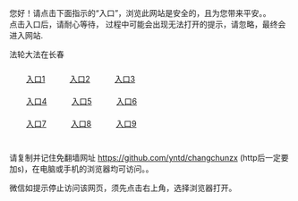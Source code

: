 您好！请点击下面指示的“入口”，浏览此网站是安全的，且为您带来平安。。 <br/>
点击入口后，请耐心等待， 过程中可能会出现无法打开的提示，请忽略，最终会进入网站. </br>

法轮大法在长春<br/>
<div style="padding:10px"><a style="margin:20px" target="_blank" href="https://dc5591tfaqjr3.cloudfront.net/2Qpsp?jjssu" id="ccLink1" rel="nofollow">入口1</a> <a target="_blank" style="margin:20px" href="https://dke4rlh8ec0u2.cloudfront.net/2Qpsp?hcntm" id="ccLink2" rel="nofollow">入口2</a> <a style="margin:20px" target="_blank" href="https://d3tcqaow096f46.cloudfront.net/2Qpsp?dpruh" id="ccLink3" rel="nofollow">入口3</a></div>

<div style="padding:10px" ><a style="margin:20px" target="_blank" href="https://dc5591tfaqjr3.cloudfront.net/2Qpsp?jjssu" id="ccLink4" rel="nofollow">入口4</a> <a style="margin:20px" href="https://dke4rlh8ec0u2.cloudfront.net/2Qpsp?hcntm" target="_blank" id="ccLink5" rel="nofollow">入口5</a> <a style="margin:20px" href="https://d3tcqaow096f46.cloudfront.net/2Qpsp?dpruh" target="_blank" id="ccLink6" rel="nofollow">入口6</a></div>

<div style="padding:10px"><a style="margin:20px" target="_blank" href="https://dc5591tfaqjr3.cloudfront.net/2Qpsp?jjssu" id="ccLink7" rel="nofollow">入口7</a> <a style="margin:20px" href="https://dke4rlh8ec0u2.cloudfront.net/2Qpsp?hcntm" target="_blank" id="ccLink8" rel="nofollow">入口8</a> <a style="margin:20px" target="_blank" href="https://d3tcqaow096f46.cloudfront.net/2Qpsp?dpruh" id="ccLink9" rel="nofollow">入口9</a></div>

<br/>



请复制并记住免翻墙网址 https://github.com/yntd/changchunzx (http后一定要加s)，在电脑或手机的浏览器均可访问。。<br/>

微信如提示停止访问该网页，须先点击右上角，选择浏览器打开。
